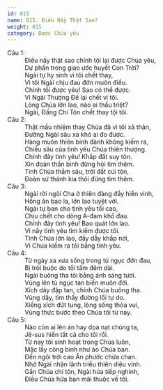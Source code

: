 ```yaml
---
id: 815
name: 815. Điều Nầy Thật Sao?
weight: 815
category: Được Chúa yêu
---
```

<dl><dt>Câu 1:</dt><dd data-verse="1">Điều nầy thật sao chính tôi lại được Chúa yêu, <br/>Dự phần trong giao ước huyết Con Trời? <br/>Ngài tự hy sinh vì tôi chết thay, <br/>Vì tôi Ngài chịu đau đớn muôn điều. <br/>Chính tôi được yêu! Sao có thể được. <br/>Vì Ngài Thượng Đế lại chết vì tôi. <br/>Lòng Chúa lớn lao, nào ai thấu triệt? <br/>Ngài, Đấng Chí Tôn chết thay tội tôi. </dd><dt>Câu 2:</dt><dd data-verse="2">Thật mầu nhiệm thay Chúa đã vì tôi xả thân, <br/>Đường Ngài sâu xa khó ai đo được. <br/>Hàng muôn thiên binh đành không kiếm ra, <br/>Chiều sâu của tình yêu Chúa thiên thượng. <br/>Chính đây tình yêu! Khắp đất suy tôn. <br/>Xin đoàn thần binh đừng hỏi tìm thêm. <br/>Tình Chúa thẳm sâu, trời đất cúi tôn, <br/>Đoàn sứ thánh kia thôi đừng tìm thêm. </dd><dt>Câu 3:</dt><dd data-verse="3">Ngài rời ngôi Cha ở thiên đàng đầy hiển vinh, <br/>Hồng ân bao la, lớn lao tuyệt vời. <br/>Ngài tự ban cho tình yêu tối cao, <br/>Chịu chết cho dòng A-đam khổ đau. <br/>Chính đây tình yêu! Bao quát lớn lao. <br/>Vì nầy tình yêu tìm kiếm được tôi. <br/>Tình Chúa lớn lao, đầy dẫy khắp nơi, <br/>Vì Chúa kiếm ra tôi bằng tình yêu. </dd><dt>Câu 4:</dt><dd data-verse="4">Từ ngày xa xưa sống trong tù ngục đớn đau, <br/>Bị trói buộc do tối tăm đêm dài. <br/>Ngài buông tha tôi bằng ánh sáng tươi. <br/>Vùng lên tù ngục tan biến muôn đời. <br/>Xích dây đập tan, chính Chúa buông tha. <br/>Vùng dậy, tìm thấy đường lối tự do. <br/>Xiềng xích đứt tung, lòng sống thỏa vui, <br/>Vùng thức bước theo Chúa tôi từ nay. </dd><dt>Câu 5:</dt><dd data-verse="5">Nào còn ai lên án hay dọa nạt chúng ta, <br/>Jê-sus hiến tất cả cho tôi rồi. <br/>Từ nay tôi sinh hoạt trong Chúa luôn, <br/>Mặc lấy công bình như áo Chúa ban. <br/>Đến ngôi trời cao Ân phước chứa chan. <br/>Nhờ Ngài nhận lãnh triều thiên diệu vinh. <br/>Gần Chúa chí tôn, Ngài hứa tiếp nghinh, <br/>Điều Chúa hứa ban mãi thuộc về tôi. </dd></dl>

